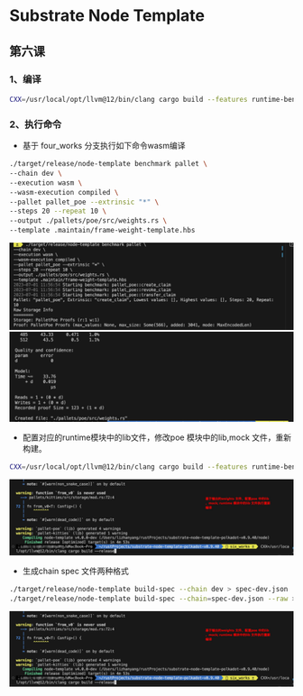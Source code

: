 # Substrate Node Template
## 第六课
### 1、编译
```sh
CXX=/usr/local/opt/llvm@12/bin/clang cargo build --features runtime-benchmarks --release
```

### 2、执行命令
- 基于 four_works 分支执行如下命令wasm编译
```sh
./target/release/node-template benchmark pallet \
--chain dev \
--execution wasm \
--wasm-execution compiled \
--pallet pallet_poe --extrinsic "*" \
--steps 20 --repeat 10 \
--output ./pallets/poe/src/weights.rs \
--template .maintain/frame-weight-template.hbs
```
<div align="center">
  <img src="https://github.com/lizhanyang505/substrate-node-template-polkadot-v0.9.40/blob/six_works/img/benchmarking1.jpg">
</div>

<div align="center">
  <img src="https://github.com/lizhanyang505/substrate-node-template-polkadot-v0.9.40/blob/six_works/img/benchmarking2.jpg">
</div>

- 配置对应的runtime模块中的lib文件，修改poe 模块中的lib,mock 文件，重新构建。
```sh
CXX=/usr/local/opt/llvm@12/bin/clang cargo build --features runtime-benchmarks --release
```
<div align="center">
  <img src="https://github.com/lizhanyang505/substrate-node-template-polkadot-v0.9.40/blob/six_works/img/benchmarking3.jpg">
</div>

- 生成chain spec 文件两种格式
```sh
./target/release/node-template build-spec --chain dev > spec-dev.json
./target/release/node-template build-spec --chain=spec-dev.json --raw > spec-dev-raw.json
```
<div align="center">
  <img src="https://github.com/lizhanyang505/substrate-node-template-polkadot-v0.9.40/blob/six_works/img/benchmarking3.jpg">
</div>

